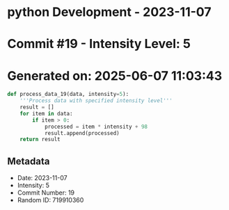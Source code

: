 ﻿# python Development - 2023-11-07
# Commit #19 - Intensity Level: 5
# Generated on: 2025-06-07 11:03:43
```python
def process_data_19(data, intensity=5):
    '''Process data with specified intensity level'''
    result = []
    for item in data:
        if item > 0:
            processed = item * intensity + 98
            result.append(processed)
    return result
```
## Metadata
- Date: 2023-11-07
- Intensity: 5
- Commit Number: 19
- Random ID: 719910360
